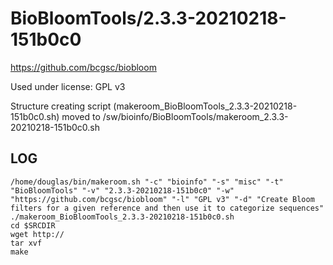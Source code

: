 BioBloomTools/2.3.3-20210218-151b0c0
========================

<https://github.com/bcgsc/biobloom>

Used under license:
GPL v3


Structure creating script (makeroom_BioBloomTools_2.3.3-20210218-151b0c0.sh) moved to /sw/bioinfo/BioBloomTools/makeroom_2.3.3-20210218-151b0c0.sh

LOG
---

    /home/douglas/bin/makeroom.sh "-c" "bioinfo" "-s" "misc" "-t" "BioBloomTools" "-v" "2.3.3-20210218-151b0c0" "-w" "https://github.com/bcgsc/biobloom" "-l" "GPL v3" "-d" "Create Bloom filters for a given reference and then use it to categorize sequences"
    ./makeroom_BioBloomTools_2.3.3-20210218-151b0c0.sh
    cd $SRCDIR
    wget http://
    tar xvf 
    make

